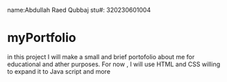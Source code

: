 name:Abdullah Raed Qubbaj
stu#: 320230601004
# myPortfolio
in this project I will make a small and brief portofolio about me for educational and ather purposes. For now , I will use HTML and CSS  willing to expand it to Java script and more
